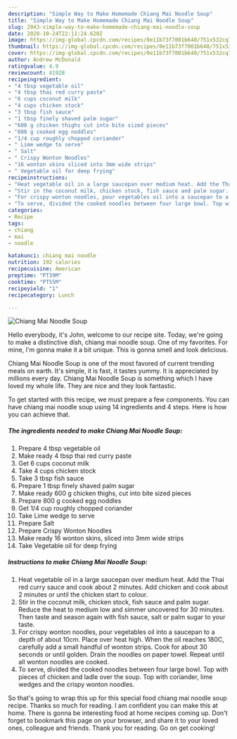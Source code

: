 ```yaml
---
description: "Simple Way to Make Homemade Chiang Mai Noodle Soup"
title: "Simple Way to Make Homemade Chiang Mai Noodle Soup"
slug: 2043-simple-way-to-make-homemade-chiang-mai-noodle-soup
date: 2020-10-24T22:11:24.620Z
image: https://img-global.cpcdn.com/recipes/0e11b73f7001b640/751x532cq70/chiang-mai-noodle-soup-recipe-main-photo.jpg
thumbnail: https://img-global.cpcdn.com/recipes/0e11b73f7001b640/751x532cq70/chiang-mai-noodle-soup-recipe-main-photo.jpg
cover: https://img-global.cpcdn.com/recipes/0e11b73f7001b640/751x532cq70/chiang-mai-noodle-soup-recipe-main-photo.jpg
author: Andrew McDonald
ratingvalue: 4.9
reviewcount: 41928
recipeingredient:
- "4 tbsp vegetable oil"
- "4 tbsp thai red curry paste"
- "6 cups coconut milk"
- "4 cups chicken stock"
- "3 tbsp fish sauce"
- "1 tbsp finely shaved palm sugar"
- "600 g chicken thighs cut into bite sized pieces"
- "800 g cooked egg noddles"
- "1/4 cup roughly chopped coriander"
- " Lime wedge to serve"
- " Salt"
- " Crispy Wonton Noodles"
- "16 wonton skins sliced into 3mm wide strips"
- " Vegetable oil for deep frying"
recipeinstructions:
- "Heat vegetable oil in a large saucepan over medium heat. Add the Thai red curry sauce and cook about 2 minutes. Add chicken and cook about 2 minutes or until the chicken start to colour."
- "Stir in the coconut milk, chicken stock, fish sauce and palm sugar. Reduce the heat to medium low and simmer uncovered for 30 minutes. Then taste and season again with fish sauce, salt or palm sugar to your taste."
- "For crispy wonton noodles, pour vegetables oil into a saucepan to a depth of about 10cm. Place over heat high. When the oil reaches 180C, carefully add a small handful of wonton strips. Cook for about 30 seconds or until golden. Drain the noodles on paper towel. Repeat until all wonton noodles are cooked."
- "To serve, divided the cooked noodles between four large bowl. Top with pieces of chicken and ladle over the soup. Top with coriander, lime wedges and the crispy wonton noodles."
categories:
- Recipe
tags:
- chiang
- mai
- noodle

katakunci: chiang mai noodle 
nutrition: 192 calories
recipecuisine: American
preptime: "PT39M"
cooktime: "PT55M"
recipeyield: "1"
recipecategory: Lunch

---
```



![Chiang Mai Noodle Soup](https://img-global.cpcdn.com/recipes/0e11b73f7001b640/751x532cq70/chiang-mai-noodle-soup-recipe-main-photo.jpg)

Hello everybody, it's John, welcome to our recipe site. Today, we're going to make a distinctive dish, chiang mai noodle soup. One of my favorites. For mine, I'm gonna make it a bit unique. This is gonna smell and look delicious.



Chiang Mai Noodle Soup is one of the most favored of current trending meals on earth. It's simple, it is fast, it tastes yummy. It is appreciated by millions every day. Chiang Mai Noodle Soup is something which I have loved my whole life. They are nice and they look fantastic.


To get started with this recipe, we must prepare a few components. You can have chiang mai noodle soup using 14 ingredients and 4 steps. Here is how you can achieve that.

<!--inarticleads1-->

##### The ingredients needed to make Chiang Mai Noodle Soup:

1. Prepare 4 tbsp vegetable oil
1. Make ready 4 tbsp thai red curry paste
1. Get 6 cups coconut milk
1. Take 4 cups chicken stock
1. Take 3 tbsp fish sauce
1. Prepare 1 tbsp finely shaved palm sugar
1. Make ready 600 g chicken thighs, cut into bite sized pieces
1. Prepare 800 g cooked egg noddles
1. Get 1/4 cup roughly chopped coriander
1. Take  Lime wedge to serve
1. Prepare  Salt
1. Prepare  Crispy Wonton Noodles
1. Make ready 16 wonton skins, sliced into 3mm wide strips
1. Take  Vegetable oil for deep frying




<!--inarticleads2-->

##### Instructions to make Chiang Mai Noodle Soup:

1. Heat vegetable oil in a large saucepan over medium heat. Add the Thai red curry sauce and cook about 2 minutes. Add chicken and cook about 2 minutes or until the chicken start to colour.
1. Stir in the coconut milk, chicken stock, fish sauce and palm sugar. Reduce the heat to medium low and simmer uncovered for 30 minutes. Then taste and season again with fish sauce, salt or palm sugar to your taste.
1. For crispy wonton noodles, pour vegetables oil into a saucepan to a depth of about 10cm. Place over heat high. When the oil reaches 180C, carefully add a small handful of wonton strips. Cook for about 30 seconds or until golden. Drain the noodles on paper towel. Repeat until all wonton noodles are cooked.
1. To serve, divided the cooked noodles between four large bowl. Top with pieces of chicken and ladle over the soup. Top with coriander, lime wedges and the crispy wonton noodles.




So that's going to wrap this up for this special food chiang mai noodle soup recipe. Thanks so much for reading. I am confident you can make this at home. There is gonna be interesting food at home recipes coming up. Don't forget to bookmark this page on your browser, and share it to your loved ones, colleague and friends. Thank you for reading. Go on get cooking!
